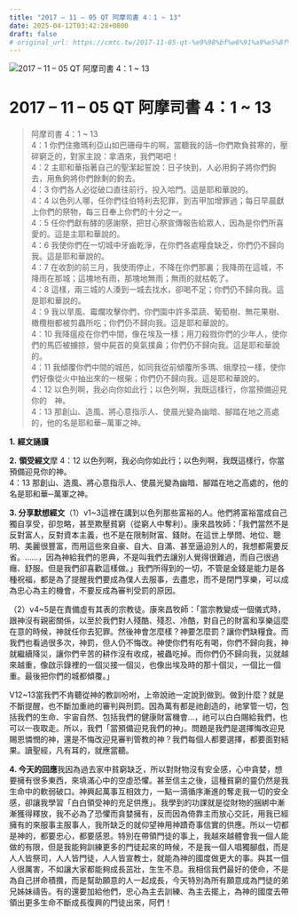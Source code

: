 ```yaml
---
title: "2017 – 11 – 05 QT 阿摩司書 4：1 ~ 13"
date: 2025-04-12T03:42:28+0800
draft: false
# original_url: https://cmtc.tw/2017-11-05-qt-%e9%98%bf%e6%91%a9%e5%8f%b8%e6%9b%b8-4%ef%bc%9a1-13
---
```


![2017 – 11 – 05 QT 阿摩司書 4：1 ~ 13](/images/qt.jpg   "2017 – 11 – 05 QT 阿摩司書 4：1 ~ 13")

# 2017 – 11 – 05 QT 阿摩司書 4：1 ~ 13

> 阿摩司書 4：1 ~ 13  
> 4：1 你們住撒瑪利亞山如巴珊母牛的啊，當聽我的話─你們欺負貧寒的，壓碎窮乏的，對家主說：拿酒來，我們喝吧！  
> 4：2 主耶和華指著自己的聖潔起誓說：日子快到，人必用鉤子將你們鉤去，用魚鉤將你們餘剩的鉤去。  
> 4：3 你們各人必從破口直往前行，投入哈門。這是耶和華說的。  
> 4：4 以色列人哪，任你們往伯特利去犯罪，到吉甲加增罪過；每日早晨獻上你們的祭物，每三日奉上你們的十分之一。  
> 4：5 任你們獻有酵的感謝祭，把甘心祭宣傳報告給眾人，因為是你們所喜愛的。這是主耶和華說的。  
> 4：6 我使你們在一切城中牙齒乾淨，在你們各處糧食缺乏，你們仍不歸向我。這是耶和華說的。  
> 4：7 在收割的前三月，我使雨停止，不降在你們那裏；我降雨在這城，不降雨在那城；這塊地有雨，那塊地無雨；無雨的就枯乾了。  
> 4：8 這樣，兩三城的人湊到一城去找水，卻喝不足；你們仍不歸向我。這是耶和華說的。  
> 4：9 我以旱風、霉爛攻擊你們，你們園中許多菜蔬、葡萄樹、無花果樹、橄欖樹都被剪蟲所吃；你們仍不歸向我。這是耶和華說的。  
> 4：10 我降瘟疫在你們中間，像在埃及一樣；用刀殺戮你們的少年人，使你們的馬匹被擄掠，營中屍首的臭氣撲鼻；你們仍不歸向我。這是耶和華說的。  
> 4：11 我傾覆你們中間的城邑，如同我從前傾覆所多瑪、蛾摩拉一樣，使你們好像從火中抽出來的一根柴；你們仍不歸向我。這是耶和華說的。  
> 4：12 以色列啊，我必向你如此行；以色列啊，我既這樣行，你當預備迎見你的　神。  
> 4：13 那創山、造風、將心意指示人、使晨光變為幽暗、腳踏在地之高處的，他的名是耶和華─萬軍之神。

**1.** **經文誦讀**

**2.** **領受經文**摩 4：12 以色列啊，我必向你如此行；以色列啊，我既這樣行，你當預備迎見你的神。  
4：13 那創山、造風、將心意指示人、使晨光變為幽暗、腳踏在地之高處的，他的名是耶和華─萬軍之神。

**3. 分享默想經文**（1）v1\~3這裡在講到以色列那些富裕的人。他們將富裕當成自己獨自享受，卻忽略，甚至欺壓貧窮（從窮人中奪利）。康來昌牧師：「我們當然不是反對富人，反對資本主義，也不是在限制財富、錢財。在這世上學問、地位、聰明、美麗很豐富，而用這些來自豪、自大、自滿、甚至逼迫別人的，我想都需要反省。……，因為神給我們的恩典，不是叫我們去讓別人覺得很難過，而自己很過癮、舒服。但是我們卻喜歡這樣做。」我們所得到的一切，不管是金錢是能力是各種祝福，都是為了提醒我們要成為僕人去服事，去盡忠，而不是閉門享樂，可以成為忠心為主的機會，不要反成為審判受罰的原因。

（2）v4\~5是在責備虛有其表的宗教徒。康來昌牧師：「當宗教變成一個儀式時，跟神沒有親密關係，以至於我們對人殘酷、殘忍、冷酷，對自己的財富和享樂這麼在意的時候，神就任你去犯罪。然後神會怎麼樣？神要怎麼罰？讓你們缺糧食。而我們也看過很多次，神罰，但人仍不悔改。神使你們有吃有喝，你們不歸向我，神就繼續降災，讓你們辛苦的耕作沒有收成，被蟲吃掉。而你們仍不歸向我，災就越來越重，像啟示錄裡的一個災接一個災，也像出埃及時的那十個災，一個比一個重。最後把你們的城都傾覆。」

V12\~13當我們不肯聽從神的教訓吩咐，上帝說祂一定說到做到。做到什麼？就是不斷提醒，也不斷加重祂的審判與刑罰。因為萬有都是祂創造的，祂掌管一切，包括我們的生命、宇宙自然、包括我們的健康財富機會…，祂可以白白賜給我們，也可以一夜取走。所以，我們「當預備迎見我們的神」。問題是我們是選擇悔改迎見賜恩憐憫的神，還是不悔改迎見審判管教的神？我們每個人都要選擇，都要面對結果。讀聖經，凡有耳的，就應當聽。

**4. 今天的回應**我因為過去家中貧窮缺乏，所以對財物沒有安全感，心中貪婪，想要擁有很多東西，來填滿心中的空虛恐懼。甚至信主之後，這種貧窮的靈仍然是我生命中的軟弱破口。神興起萬事互相效力，一點一滴循序漸進的奪走我一切的安全感，卻讓我學習「白白領受神的充足供應」。我學到的功課就是從財物的捆綁中漸漸獲得釋放，我不必為了恐懼而貪婪擁有，反而因為倚靠主而放心交託，用我已經擁有的來服事主服事人，我所缺乏的就仰望神用神蹟奇事信實的供應。所以一切都是神的，都要忠心，都要感恩。特別在帶領門徒的事上，我越來越體會我一個人能做的有限，但是我能夠訓練更多的門徒起來的時候，不是我一個人唱獨腳戲，而是人人皆祭司，人人皆門徒，人人皆宣教士，就能為神的國度做更大的事。與其一個人很厲害，不如讓大家都能夠成長茁壯，生生不息。我相信我們最好的使命，不是為自己拼命積攢，而是幫助願意的人一起成長，今天特別為所有願意成為門徒的弟兄姊妹禱告。有的還要加給他們，忠心為主去訓練、為主去擺上，為神的國度去帶領出更多生命不斷成長復興的門徒出來，阿們！